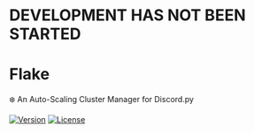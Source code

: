 # DEVELOPMENT HAS NOT BEEN STARTED

# Flake
❄️ An Auto-Scaling Cluster Manager for Discord.py

[![Version](https://img.shields.io/badge/version-BETA%20-blue.svg)](https://github.com/G3VV/Flake)
[![License](https://img.shields.io/badge/license-GPL%203.0-green.svg)](https://github.com/G3VV/Flake/blob/main/LICENSE)
